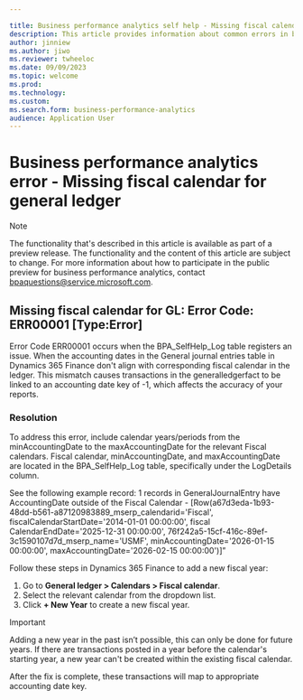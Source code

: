 ```yaml
---

title: Business performance analytics self help - Missing fiscal calendar for general ledger 
description: This article provides information about common errors in business performance analytics.
author: jinniew
ms.author: jiwo
ms.reviewer: twheeloc 
ms.date: 09/09/2023
ms.topic: welcome
ms.prod: 
ms.technology:
ms.custom:
ms.search.form: business-performance-analytics
audience: Application User
---
```


# Business performance analytics error - Missing fiscal calendar for general ledger 

> [!NOTE]
> The functionality that's described in this article is available as part of a preview release. The functionality and the content of this article are subject to change. For more information about how to participate in the public preview for business performance analytics, contact <bpaquestions@service.microsoft.com>.

## Missing fiscal calendar for GL: Error Code: ERR00001 [Type:Error] 

Error Code ERR00001 occurs when the BPA_SelfHelp_Log table registers an issue. When the accounting dates in the General journal entries table in Dynamics 365 Finance don't align with corresponding fiscal
calendar in the ledger. This mismatch causes transactions in the generalledgerfact to be linked to an accounting date key of -1, which affects the accuracy of your reports. 

### Resolution  
To address this error, include calendar years/periods from the minAccountingDate to the maxAccountingDate for the relevant Fiscal calendars. Fiscal calendar, minAccountingDate, and maxAccountingDate are located in the BPA_SelfHelp_Log table, specifically under the LogDetails column. 

See the following example record: 
1 records in GeneralJournalEntry have AccountingDate outside of the Fiscal Calendar - [Row(a67d3eda-1b93-48dd-b561-a87120983889_mserp_calendarid='Fiscal', fiscalCalendarStartDate='2014-01-01 00:00:00', fiscal
CalendarEndDate='2025-12-31 00:00:00', 76f242a5-15cf-416c-89ef-3c1590107d7d_mserp_name='USMF', minAccountingDate='2026-01-15 00:00:00', maxAccountingDate='2026-02-15 00:00:00')]” 

Follow these steps in Dynamics 365 Finance to add a new fiscal year: 
1. Go to **General ledger > Calendars > Fiscal calendar**.
2. Select the relevant calendar from the dropdown list.
3. Click **+ New Year** to create a new fiscal year. 

>[!IMPORTANT]
> Adding a new year in the past isn’t possible, this can only be done for future years. If there are transactions posted in a year before the calendar's starting year, a new year can't be created within the existing fiscal calendar.  

After the fix is complete, these transactions will map to appropriate accounting date key. 
 
